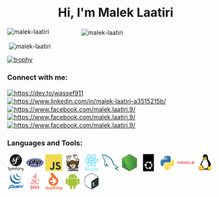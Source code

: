 
<h1 align="center">Hi, I'm Malek Laatiri</h1>
<div style="  display: grid;
  grid-template-columns: 1fr 1fr 1fr;">
<div> <img src="https://komarev.com/ghpvc/?username=malek-laatiri&label=Profile%20views&color=0e75b6&style=flat" alt="malek-laatiri" /> </div>

<div>&nbsp;<img align="center" src="https://github-readme-stats.vercel.app/api?username=malek-laatiri&include_all_commits=true&theme=dark" alt="malek-laatiri" /></div>
</div>
<p>&nbsp;<img align="center" src="https://github-readme-stats.vercel.app/api/top-langs?username=malek-laatiri&layout=compact&show_icons=true&locale=en&theme=dark" alt="malek-laatiri" /></p>

[![trophy](https://github-profile-trophy.vercel.app/?username=malek-laatiri)](https://github.com/ryo-ma/github-profile-trophy)

<h3 align="left">Connect with me:</h3>
<p align="left">
<a href="http://maleklaatiri.tn/" target="blank"><img align="center" src="https://cdn.jsdelivr.net/npm/simple-icons@3.0.1/icons/dev-dot-to.svg" alt="https://dev.to/wassef911" height="30" width="40" /></a>
<a href="https://www.linkedin.com/in/malek-laatiri-a3515215b/" target="blank"><img align="center" src="https://cdn.jsdelivr.net/npm/simple-icons@3.0.1/icons/linkedin.svg" alt="https://www.linkedin.com/in/malek-laatiri-a3515215b/" height="30" width="40" /></a>
<a href="https://www.facebook.com/malek.laatiri.9/" target="blank"><img align="center" src="https://cdn.jsdelivr.net/npm/simple-icons@3.0.1/icons/facebook.svg" alt="https://www.facebook.com/malek.laatiri.9/" height="30" width="40" /></a>
<a href="https://www.instagram.com/malek.laatiri/" target="blank"><img align="center" src="https://cdn.jsdelivr.net/npm/simple-icons@3.0.1/icons/instagram.svg" alt="https://www.facebook.com/malek.laatiri.9/" height="30" width="40" /></a>
 <a href="https://www.fiverr.com/maleklaatiri" target="blank"><img align="center" src="https://cdn.jsdelivr.net/npm/simple-icons@3.0.1/icons/fiverr.svg" alt="https://www.facebook.com/malek.laatiri.9/" height="30" width="40" /></a>

</p>
 
<h3 align="left">Languages and Tools:</h3>
<p align="left">
 <img src="https://raw.githubusercontent.com/devicons/devicon/master/icons/symfony/symfony-original-wordmark.svg" alt="express" width="40" height="40"/> </a>
 <img src="https://raw.githubusercontent.com/devicons/devicon/master/icons/php/php-original.svg" alt="express" width="40" height="40"/>
 <img src="https://raw.githubusercontent.com/devicons/devicon/master/icons/javascript/javascript-original.svg" alt="express" width="40" height="40"/> 
 <img src="https://raw.githubusercontent.com/devicons/devicon/master/icons/composer/composer-original.svg" alt="express" width="40" height="40"/>
 <img src="https://raw.githubusercontent.com/devicons/devicon/master/icons/react/react-original-wordmark.svg" alt="express" width="40" height="40"/> 
 <img src="https://raw.githubusercontent.com/devicons/devicon/master/icons/mysql/mysql-original.svg" alt="express" width="40" height="40"/> 
 <img src="https://raw.githubusercontent.com/devicons/devicon/master/icons/nodejs/nodejs-original.svg" alt="express" width="40" height="40"/> 
 <img src="https://raw.githubusercontent.com/devicons/devicon/master/icons/ubuntu/ubuntu-plain.svg" alt="express" width="40" height="40"/> 
  <img src="https://raw.githubusercontent.com/devicons/devicon/master/icons/python/python-original.svg" alt="bootstrap" width="40" height="40"/> 
 <img src="https://raw.githubusercontent.com/devicons/devicon/master/icons/oracle/oracle-original.svg" alt="bootstrap" width="40" height="40"/> 
  <img src="https://raw.githubusercontent.com/devicons/devicon/master/icons/linux/linux-original.svg" alt="bootstrap" width="40" height="40"/> 
 <img src="https://raw.githubusercontent.com/devicons/devicon/master/icons/jquery/jquery-plain-wordmark.svg" alt="bootstrap" width="40" height="40"/> 
  <img src="https://raw.githubusercontent.com/devicons/devicon/master/icons/java/java-plain-wordmark.svg" alt="bootstrap" width="40" height="40"/> 
  <img src="https://raw.githubusercontent.com/devicons/devicon/master/icons/doctrine/doctrine-plain-wordmark.svg" alt="bootstrap" width="40" height="40"/> 
  <img src="https://raw.githubusercontent.com/devicons/devicon/master/icons/android/android-original.svg" alt="bootstrap" width="40" height="40"/>  

<img src="https://raw.githubusercontent.com/devicons/devicon/master/icons/bash/bash-original.svg" alt="bootstrap" width="40" height="40"/> 

</p>
